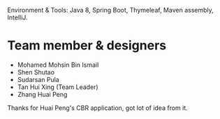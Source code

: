 Environment & Tools: Java 8, Spring Boot, Thymeleaf, Maven assembly, IntelliJ.

<h1>Team member & designers</h1>
<ul>
<li>Mohamed Mohsin Bin Ismail </li>
<li>Shen Shutao</li>
<li>Sudarsan Pula</li>
<li>Tan Hui Xing (Team Leader)</li>
<li>Zhang Huai Peng</li>
</ul>

Thanks for Huai Peng's CBR application, got lot of idea from it. 
